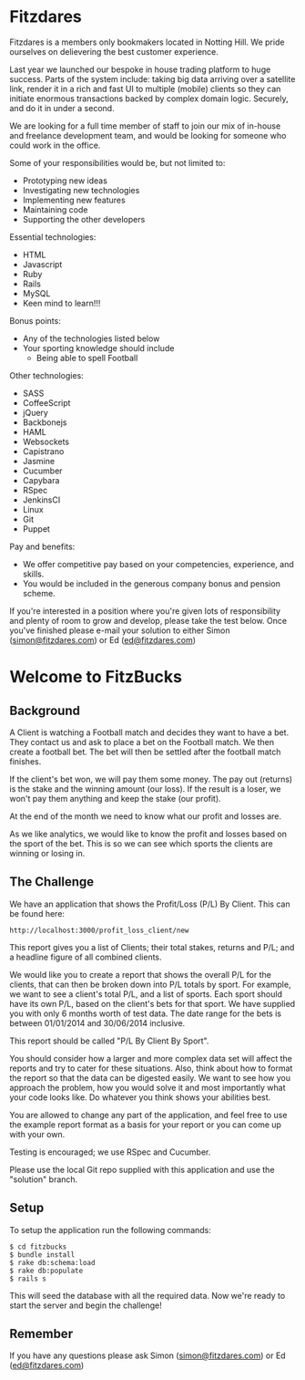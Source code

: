 # Fitzdares

Fitzdares is a members only bookmakers located in Notting Hill. We pride ourselves on delievering the best customer experience.

Last year we launched our bespoke in house trading platform to huge success. Parts of the system include: taking big data arriving over a satellite link, render it in a rich and fast UI to multiple (mobile) clients so they can initiate enormous transactions backed by complex domain logic. Securely, and do it in under a second.

We are looking for a full time member of staff to join our mix of in-house and freelance development team, and would be looking for someone who could work in the office.

Some of your responsibilities would be, but not limited to:

- Prototyping new ideas
- Investigating new technologies
- Implementing new features
- Maintaining code
- Supporting the other developers

Essential technologies:

- HTML
- Javascript
- Ruby
- Rails
- MySQL
- Keen mind to learn!!!

Bonus points:

- Any of the technologies listed below
- Your sporting knowledge should include
  - Being able to spell Football

Other technologies:

- SASS
- CoffeeScript
- jQuery
- Backbonejs
- HAML
- Websockets
- Capistrano
- Jasmine
- Cucumber
- Capybara
- RSpec
- JenkinsCI
- Linux
- Git
- Puppet

Pay and benefits:
 - We offer competitive pay based on your competencies, experience, and skills.
 - You would be included in the generous company bonus and pension scheme.

If you're interested in a position where you're given lots of responsibility and plenty of room to grow and develop, please take the test below. Once you've finished please e-mail your solution to either Simon (simon@fitzdares.com) or Ed (ed@fitzdares.com)

# Welcome to FitzBucks
## Background

A Client is watching a Football match and decides they want to have a bet. They
contact us and ask to place a bet on the Football match. We then create a
football bet. The bet will then be settled after the football match finishes.

If the client's bet won, we will pay them some money. The pay out (returns) is
the stake and the winning amount (our loss). If the result is a loser, we won't
pay them anything and keep the stake (our profit).

At the end of the month we need to know what our profit and losses are.

As we like analytics, we would like to know the profit and losses based on the
sport of the bet. This is so we can see which sports the clients are winning or
losing in.

## The Challenge

We have an application that shows the Profit/Loss (P/L) By Client. This can be
found here:

```
http://localhost:3000/profit_loss_client/new
```

This report gives you a list of Clients; their total stakes, returns and P/L;
and a headline figure of all combined clients.

We would like you to create a report that shows the overall P/L for the clients,
that can then be broken down into P/L totals by sport. For example, we want to
see a client's total P/L, and a list of sports. Each sport should have its own
P/L, based on the client's bets for that sport. We have supplied you with only 6
months worth of test data. The date range for the bets is between 01/01/2014 and
30/06/2014 inclusive.

This report should be called "P/L By Client By Sport".

You should consider how a larger and more complex data set will affect the
reports and try to cater for these situations. Also, think about how
to format the report so that the data can be digested easily. We want to see how
you approach the problem, how you would solve it and most importantly what your
code looks like. Do whatever you think shows your abilities best.

You are allowed to change any part of the application, and feel free to use the
example report format as a basis for your report or you can come up with your
own.

Testing is encouraged; we use RSpec and Cucumber.

Please use the local Git repo supplied with this application and use the
"solution" branch.

## Setup

To setup the application run the following commands:

```
$ cd fitzbucks
$ bundle install
$ rake db:schema:load
$ rake db:populate
$ rails s
```

This will seed the database with all the required data. Now we're ready to start
the server and begin the challenge!

## Remember

If you have any questions please ask Simon (simon@fitzdares.com) or Ed (ed@fitzdares.com)
